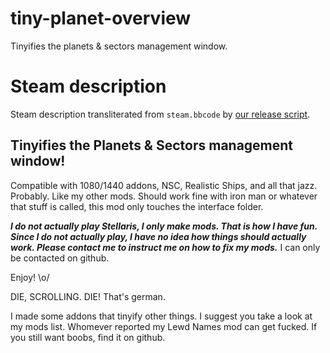 # tiny-planet-overview
Tinyifies the planets &amp; sectors management window.

# Steam description

[//]: # (start)
Steam description transliterated from `steam.bbcode` by [our release script](https://raw.githubusercontent.com/stellaris-mods/scripts/master/stlrel).

## **Tinyifies the Planets & Sectors management window\!**
Compatible with 1080/1440 addons, NSC, Realistic Ships, and all that jazz\. Probably\. Like my other mods\.
Should work fine with iron man or whatever that stuff is called, this mod only touches the interface folder\.

**_I do not actually play Stellaris, I only make mods\. That is how I have fun\. Since I do not actually play, I have no idea how things should actually work\. Please contact me to instruct me on how to fix my mods\._**
I can only be contacted on github\.

Enjoy\! \\o/

DIE, SCROLLING\. DIE\!
That's german\.

I made some addons that tinyify other things\. I suggest you take a look at my mods list\.
Whomever reported my Lewd Names mod can get fucked\. If you still want boobs, find it on github\.


[//]: # (stop)
